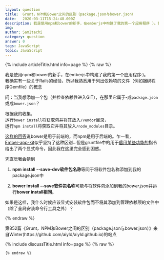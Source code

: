 ```yaml
---
layout: question
title:  Grunt，NPM和Bower之间的区别（package.json与bower.json）
date:   2020-03-11T15:24:48.000Z
description: 我是使用npm和bower的新手，在emberjs中构建了我的第一个应用程序 )。我确实有一些关于Rails的经验，所以我熟悉用于列出依赖项的文件（例如...
img: 
author: SamItachi
category: question
answer: 0
tags: JavaScript
topic: JavaScript
---
```

<div class="article-root">
  <div class="article">
    {% include articleTitle.html info=page %}
    {% raw %}
    <div class="article-content"><p><font style="vertical-align: inherit;"><font style="vertical-align: inherit;">我是使用npm和bower的新手，在emberjs中构建了我的第一个应用程序:)。</font></font><br><font style="vertical-align: inherit;"><font style="vertical-align: inherit;">
我确实有一些关于Rails的经验，所以我熟悉用于列出依赖项的文件（例如捆绑程序Gemfile）的概念</font></font></p>

<p><font style="vertical-align: inherit;"><font style="vertical-align: inherit;">问：当我想添加一个包（并检查依赖性进入GIT），在那里它属于-成</font></font><code>package.json</code><font style="vertical-align: inherit;"><font style="vertical-align: inherit;">或成</font></font><code>bower.json</code><font style="vertical-align: inherit;"><font style="vertical-align: inherit;">？</font></font></p>

<p><font style="vertical-align: inherit;"><font style="vertical-align: inherit;">根据我的收集，</font></font><br><font style="vertical-align: inherit;"><font style="vertical-align: inherit;">
运行</font></font><code>bower install</code><font style="vertical-align: inherit;"><font style="vertical-align: inherit;">将获取包并将其放入</font></font><code>/vendor</code><font style="vertical-align: inherit;"><font style="vertical-align: inherit;">目录，</font></font><br><font style="vertical-align: inherit;"><font style="vertical-align: inherit;">
运行</font></font><code>npm install</code><font style="vertical-align: inherit;"><font style="vertical-align: inherit;">将获取它并将其放入</font></font><code>/node_modules</code><font style="vertical-align: inherit;"><font style="vertical-align: inherit;">目录。</font></font></p>

<p><a href="https://stackoverflow.com/a/16493586/1592915"><font style="vertical-align: inherit;"><font style="vertical-align: inherit;">这样的回答</font></font></a><font style="vertical-align: inherit;"><font style="vertical-align: inherit;">说bower是用于前端的，而npm是用于后端的。</font><font style="vertical-align: inherit;">乍一看，</font></font><br>
<a href="https://github.com/stefanpenner/ember-app-kit" rel="noreferrer"><font style="vertical-align: inherit;"><font style="vertical-align: inherit;">Ember-app-kit</font></font></a><font style="vertical-align: inherit;"><font style="vertical-align: inherit;">似乎坚持了这种区别...但是gruntfile中的用于</font></font><a href="https://github.com/stefanpenner/ember-app-kit/blob/master/Gruntfile.js#L40-L42" rel="noreferrer"><font style="vertical-align: inherit;"><font style="vertical-align: inherit;">启用某些功能的</font></font></a><font style="vertical-align: inherit;"><font style="vertical-align: inherit;">指令给出了两个显式命令，因此我在这里完全感到困惑。</font></font></p>

<p><font style="vertical-align: inherit;"><font style="vertical-align: inherit;">凭直觉我会猜到  </font></font></p>

<ol>
<li><p><strong><font style="vertical-align: inherit;"><font style="vertical-align: inherit;">npm install --save-dev软件包名称</font></font></strong><font style="vertical-align: inherit;"><font style="vertical-align: inherit;">等同于将软件包名称添加到我的package.json中</font></font></p></li>
<li><p><strong><font style="vertical-align: inherit;"><font style="vertical-align: inherit;">bower install --save软件包名称</font></font></strong><font style="vertical-align: inherit;"><font style="vertical-align: inherit;">可能与将软件包添加到我的</font></font><em><font style="vertical-align: inherit;"><font style="vertical-align: inherit;">bower.json</font></font></em><font style="vertical-align: inherit;"><font style="vertical-align: inherit;">并运行</font></font><strong><font style="vertical-align: inherit;"><font style="vertical-align: inherit;">bower install相同</font></font></strong><font style="vertical-align: inherit;"><font style="vertical-align: inherit;">。  </font></font></p></li>
</ol>

<p><font style="vertical-align: inherit;"><font style="vertical-align: inherit;">如果是这样，我什么时候应该显式安装软件包而不将其添加到管理依赖项的文件中（除了全局安装命令行工具之外）？</font></font></p></div>
    {% endraw %}
  </div>
  <p class="winter_mark">第852篇《Grunt，NPM和Bower之间的区别（package.json与bower.json）》来自Winter(https://github.com/aiyld/aiyld.github.io)的站点</p>
  <div class="discuss-wrapper">
    {% include discussTitle.html info=page %}
    {% raw %}
    
    {% endraw %}
  </div>
<div>
